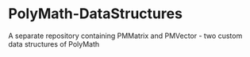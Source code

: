 # PolyMath-DataStructures
A separate repository containing PMMatrix and PMVector - two custom data structures of PolyMath
